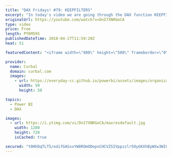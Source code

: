 ```yaml
---
title: "DAX Fridays! #79: KEEPFILTERS"
excerpt: "In today's video we are going through the DAX function KEEPFILTERS. KEEPFILTERS will remove the behaviour that CALCULATE has where it removes the filters available.  Looking for Part 1 video?  https://www.youtube.com/watch?v=ewjRItLlgG8  Download file here: https://curbal.com/blog/glossary/keepfilters-function-dax"
originalUrl: https://youtube.com/watch?v=DnI7XNRGeCA
type: video
price: Free
length: PT6M59S
publishedDateTime: 2018-04-27T11:59:20Z
heat: 51

featuredContent: "<iframe width=\"800\" height=\"500\" frameborder=\"0\" src=\"https://www.youtube.com/embed/DnI7XNRGeCA\" allow=\"accelerometer; autoplay; encrypted-media; gyroscope; picture-in-picture\" allowfullscreen></iframe>"

provider:
  name: Curbal
  domain: curbal.com
  images:
    - url: https://everyday-cc.github.io/powerbi/assets/images/organizations/curbal.com-50x50.jpg
      width: 50
      height: 50

topics:
  - Power BI
  - DAX

images:
  - url: https://i.ytimg.com/vi/DnI7XNRGeCA/maxresdefault.jpg
    width: 1280
    height: 720
    isCached: true

secured: "t0HhDqTLT5/odifGASxxYW8ROmODepnCHCVZSIVppzzlr5OyGKXhByWXw3WIOO9XCUwQUEE9VlQoiLzpUlkPpBeWuzc0IGGGFy0o2l2GsR/H9PpDLMPb8GoaIVGDLQhl7K5CijDuSG/hycNnSQufvINYzb8Kxg365FDyP8FnqTtBOT6yORjIVM2m2pNUFh742jdCxcJjpJ60solfyiku+OdAZdfVbxvDmq5k1tAorFposyDTBBJk8UP8fNNxi8DIv1ziJcKv7pr6isnwfQs3CfhpiR6PC87xp5KyPQE3AQKkbYifPWdXl8kTsFYk6pc5pn/dM0abEvRKUoI+oyjOkSqmm5rT2XIFpiMANMHJ3tSLNGA9iUtp2xXY4vpMpxJKA4JXDqrHIfQbSHMFtGvuWOtBSLWKU6d3QLL7OTYuYJo=;+rfzX6WwkBvju5XrKjGeyw=="
---
```


